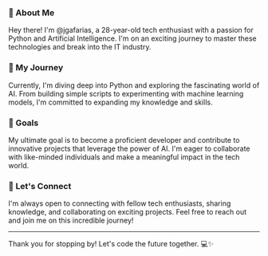 ### 🌟 About Me

Hey there! I'm @jgafarias, a 28-year-old tech enthusiast with a passion for Python and Artificial Intelligence. I'm on an exciting journey to master these technologies and break into the IT industry.

### 🚀 My Journey

Currently, I'm diving deep into Python and exploring the fascinating world of AI. From building simple scripts to experimenting with machine learning models, I'm committed to expanding my knowledge and skills.

### 🎯 Goals

My ultimate goal is to become a proficient developer and contribute to innovative projects that leverage the power of AI. I'm eager to collaborate with like-minded individuals and make a meaningful impact in the tech world.

### 🌱 Let's Connect

I'm always open to connecting with fellow tech enthusiasts, sharing knowledge, and collaborating on exciting projects. Feel free to reach out and join me on this incredible journey!

---

Thank you for stopping by! Let's code the future together. 💻✨
